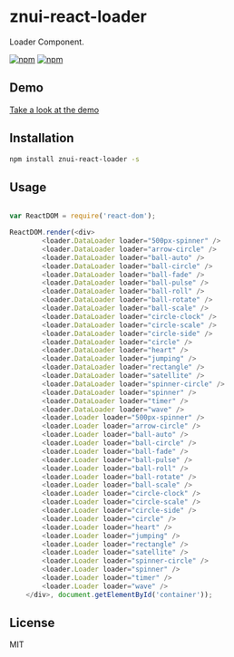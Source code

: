 # znui-react-loader
Loader Component.

[![npm](https://img.shields.io/npm/v/znui-react-loader.svg)](https://www.npmjs.com/package/znui-react-loader)
[![npm](https://img.shields.io/npm/dm/znui-react-loader.svg)](https://www.npmjs.com/package/znui-react-loader)

## Demo

[Take a look at the demo](https://yangyxu.github.io/znui-react-loader/example/www/index.html)

## Installation

```bash
npm install znui-react-loader -s
```

## Usage

```javascript

var ReactDOM = require('react-dom');

ReactDOM.render(<div>
        <loader.DataLoader loader="500px-spinner" />
        <loader.DataLoader loader="arrow-circle" />
        <loader.DataLoader loader="ball-auto" />
        <loader.DataLoader loader="ball-circle" />
        <loader.DataLoader loader="ball-fade" />
        <loader.DataLoader loader="ball-pulse" />
        <loader.DataLoader loader="ball-roll" />
        <loader.DataLoader loader="ball-rotate" />
        <loader.DataLoader loader="ball-scale" />
        <loader.DataLoader loader="circle-clock" />
        <loader.DataLoader loader="circle-scale" />
        <loader.DataLoader loader="circle-side" />
        <loader.DataLoader loader="circle" />
        <loader.DataLoader loader="heart" />
        <loader.DataLoader loader="jumping" />
        <loader.DataLoader loader="rectangle" />
        <loader.DataLoader loader="satellite" />
        <loader.DataLoader loader="spinner-circle" />
        <loader.DataLoader loader="spinner" />
        <loader.DataLoader loader="timer" />
        <loader.DataLoader loader="wave" />
        <loader.Loader loader="500px-spinner" />
        <loader.Loader loader="arrow-circle" />
        <loader.Loader loader="ball-auto" />
        <loader.Loader loader="ball-circle" />
        <loader.Loader loader="ball-fade" />
        <loader.Loader loader="ball-pulse" />
        <loader.Loader loader="ball-roll" />
        <loader.Loader loader="ball-rotate" />
        <loader.Loader loader="ball-scale" />
        <loader.Loader loader="circle-clock" />
        <loader.Loader loader="circle-scale" />
        <loader.Loader loader="circle-side" />
        <loader.Loader loader="circle" />
        <loader.Loader loader="heart" />
        <loader.Loader loader="jumping" />
        <loader.Loader loader="rectangle" />
        <loader.Loader loader="satellite" />
        <loader.Loader loader="spinner-circle" />
        <loader.Loader loader="spinner" />
        <loader.Loader loader="timer" />
        <loader.Loader loader="wave" />
    </div>, document.getElementById('container'));

```

## License

MIT